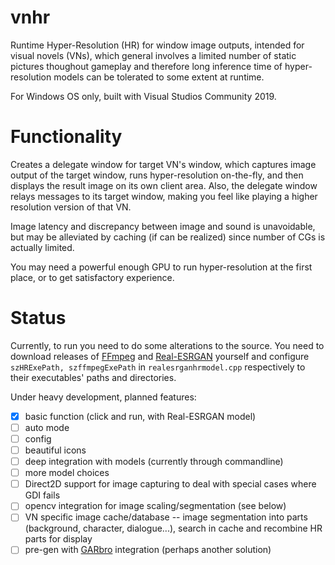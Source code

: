 # vnhr
Runtime Hyper-Resolution (HR) for window image outputs, intended for visual novels (VNs), which general involves a limited number of static pictures thoughout gameplay and therefore long inference time of hyper-resolution models can be tolerated to some extent at runtime. 

For Windows OS only, built with Visual Studios Community 2019.
# Functionality
Creates a delegate window for target VN's window, which captures image output of the target window, runs hyper-resolution on-the-fly, and then displays the result image on its own client area. Also, the delegate window relays messages to its target window, making you feel like playing a higher resolution version of that VN.

Image latency and discrepancy between image and sound is unavoidable, but may be alleviated by caching (if can be realized) since number of CGs is actually limited.

You may need a powerful enough GPU to run hyper-resolution at the first place, or to get satisfactory experience.
# Status
Currently, to run you need to do some alterations to the source. You need to download releases of [FFmpeg](https://ffmpeg.org/download.html#build-windows) and [Real-ESRGAN](https://github.com/xinntao/Real-ESRGAN/releases) yourself and configure `szHRExePath, szffmpegExePath` in `realesrganhrmodel.cpp` respectively to their executables' paths and directories.

Under heavy development, planned features:
 - [x] basic function (click and run, with Real-ESRGAN model)
 - [ ] auto mode
 - [ ] config
 - [ ] beautiful icons
 - [ ] deep integration with models (currently through commandline)
 - [ ] more model choices
 - [ ] Direct2D support for image capturing to deal with special cases where GDI fails
 - [ ] opencv integration for image scaling/segmentation (see below)
 - [ ] VN specific image cache/database -- image segmentation into parts (background, character, dialogue...), search in cache and recombine HR parts for display
 - [ ] pre-gen with [GARbro](https://github.com/morkt/GARbro) integration (perhaps another solution)
